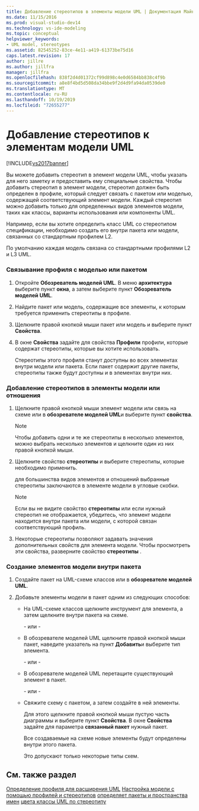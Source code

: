 ```yaml
---
title: Добавление стереотипов в элементы модели UML | Документация Майкрософт
ms.date: 11/15/2016
ms.prod: visual-studio-dev14
ms.technology: vs-ide-modeling
ms.topic: conceptual
helpviewer_keywords:
- UML model, stereotypes
ms.assetid: 82545252-83ce-4e11-a419-61373be75d16
caps.latest.revision: 17
author: jillre
ms.author: jillfra
manager: jillfra
ms.openlocfilehash: 838f2d4d01372cf99d898c4e0d6584bb838c4f9b
ms.sourcegitcommit: a8e8f4bd5d508da34bbe9f2d4d9fa94da0539de0
ms.translationtype: MT
ms.contentlocale: ru-RU
ms.lasthandoff: 10/19/2019
ms.locfileid: "72655277"
---
```

# <a name="add-stereotypes-to-uml-model-elements"></a>Добавление стереотипов к элементам модели UML
[!INCLUDE[vs2017banner](../includes/vs2017banner.md)]

Вы можете добавить стереотип в элемент модели UML, чтобы указать для него заметку и предоставить ему специальные свойства. Чтобы добавить стереотип в элемент модели, стереотип должен быть определен в профиле, который следует связать с пакетом или моделью, содержащей соответствующий элемент модели. Каждый стереотип можно добавить только для определенных видов элементов модели, таких как классы, варианты использования или компоненты UML.

 Например, если вы хотите определить класс UML со стереотипом спецификации, необходимо создать его внутри пакета или модели, связанных со стандартным профилем L2.

 По умолчанию каждая модель связана со стандартными профилями L2 и L3 UML.

### <a name="to-link-a-profile-to-a-model-or-a-package"></a>Связывание профиля с моделью или пакетом

1. Откройте **Обозреватель моделей UML**. В меню **архитектура** выберите пункт **окна**, а затем выберите пункт **Обозреватель моделей UML**.

2. Найдите пакет или модель, содержащие все элементы, к которым требуется применить стереотипы в профиле.

3. Щелкните правой кнопкой мыши пакет или модель и выберите пункт **Свойства**.

4. В окне **Свойства** задайте для свойства **Профили** профили, которые содержат стереотипы, которые вы хотите использовать.

     Стереотипы этого профиля станут доступны во всех элементах внутри модели или пакета. Если пакет содержит другие пакеты, стереотипы также будут доступны и в элементах внутри них.

### <a name="to-add-stereotypes-to-model-elements-or-relationships"></a>Добавление стереотипов в элементы модели или отношения

1. Щелкните правой кнопкой мыши элемент модели или связь на схеме или в **обозревателе моделей UML**и выберите пункт **свойства**.

    > [!NOTE]
    > Чтобы добавить одни и те же стереотипы в несколько элементов, можно выбрать несколько элементов и щелкните один из них правой кнопкой мыши.

2. Щелкните свойство **стереотипы** и выберите стереотипы, которые необходимо применить.

     для большинства видов элементов и отношений выбранные стереотипы заключаются в элементе модели в угловые скобки.

    > [!NOTE]
    > Если вы не видите свойство **стереотипы** или если нужный стереотип не отображается, убедитесь, что элемент модели находится внутри пакета или модели, с которой связан соответствующий профиль.

3. Некоторые стереотипы позволяют задавать значения дополнительных свойств для элемента модели. Чтобы просмотреть эти свойства, разверните свойство **стереотипы** .

### <a name="to-create-model-elements-within-a-package"></a>Создание элементов модели внутри пакета

1. Создайте пакет на UML-схеме классов или в **обозревателе моделей UML**.

2. Добавьте элементы модели в пакет одним из следующих способов:

    - На UML-схеме классов щелкните инструмент для элемента, а затем щелкните внутри пакета на схеме.

         \- или -

    - В обозревателе моделей UML щелкните правой кнопкой мыши пакет, наведите указатель на пункт **Добавить**и выберите тип элемента.

         \- или -

    - В обозревателе моделей UML перетащите существующий элемент в пакет.

         \- или -

    - Свяжите схему с пакетом, а затем создайте в ней элементы.

         Для этого щелкните правой кнопкой мыши пустую часть диаграммы и выберите пункт **Свойства**. В окне **Свойства** задайте для параметра **связанный пакет** нужный пакет.

         Все создаваемые на схеме новые элементы будут определены внутри этого пакета.

         Это допускают только некоторые типы схем.

## <a name="see-also"></a>См. также раздел
 [Определение профиля для расширения UML](../modeling/define-a-profile-to-extend-uml.md) [Настройка модели с помощью профилей и стереотипов](../modeling/customize-your-model-with-profiles-and-stereotypes.md) [определяет пакеты и пространства имен](../modeling/define-packages-and-namespaces.md) [цвета классы UML по стереотипу](http://code.msdn.microsoft.com/UML-Color-Classes-by-07de2b70)
